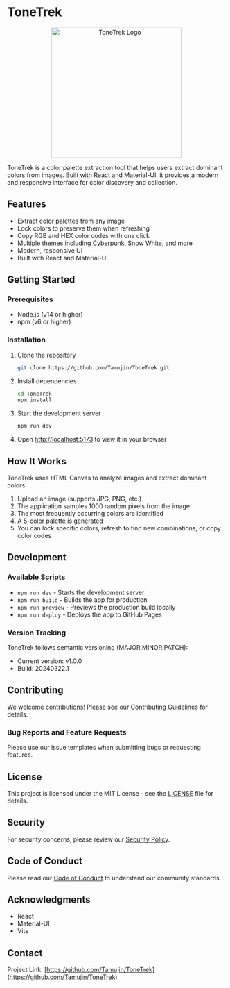 # ToneTrek

<p align="center">
  <img src="./src/assets/tonetrek-logo.png" alt="ToneTrek Logo" width="300"/>
</p>

ToneTrek is a color palette extraction tool that helps users extract dominant colors from images. Built with React and Material-UI, it provides a modern and responsive interface for color discovery and collection.

## Features

- Extract color palettes from any image
- Lock colors to preserve them when refreshing
- Copy RGB and HEX color codes with one click
- Multiple themes including Cyberpunk, Snow White, and more
- Modern, responsive UI
- Built with React and Material-UI

## Getting Started

### Prerequisites

- Node.js (v14 or higher)
- npm (v6 or higher)

### Installation

1. Clone the repository
   ```bash
   git clone https://github.com/Tamujin/ToneTrek.git
   ```

2. Install dependencies
   ```bash
   cd ToneTrek
   npm install
   ```

3. Start the development server
   ```bash
   npm run dev
   ```

4. Open [http://localhost:5173](http://localhost:5173) to view it in your browser

## How It Works

ToneTrek uses HTML Canvas to analyze images and extract dominant colors:

1. Upload an image (supports JPG, PNG, etc.)
2. The application samples 1000 random pixels from the image
3. The most frequently occurring colors are identified
4. A 5-color palette is generated
5. You can lock specific colors, refresh to find new combinations, or copy color codes

## Development

### Available Scripts

- `npm run dev` - Starts the development server
- `npm run build` - Builds the app for production
- `npm run preview` - Previews the production build locally
- `npm run deploy` - Deploys the app to GitHub Pages

### Version Tracking

ToneTrek follows semantic versioning (MAJOR.MINOR.PATCH):
- Current version: v1.0.0
- Build: 20240322.1

## Contributing

We welcome contributions! Please see our [Contributing Guidelines](CONTRIBUTING.md) for details.

### Bug Reports and Feature Requests

Please use our issue templates when submitting bugs or requesting features.

## License

This project is licensed under the MIT License - see the [LICENSE](LICENSE) file for details.

## Security

For security concerns, please review our [Security Policy](SECURITY.md).

## Code of Conduct

Please read our [Code of Conduct](CODE_OF_CONDUCT.md) to understand our community standards.

## Acknowledgments

- React
- Material-UI
- Vite

## Contact

Project Link: [https://github.com/Tamujin/ToneTrek](https://github.com/Tamujin/ToneTrek)